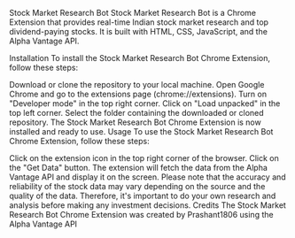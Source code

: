 Stock Market Research Bot
Stock Market Research Bot is a Chrome Extension that provides real-time Indian stock market research and top dividend-paying stocks. It is built with HTML, CSS, JavaScript, and the Alpha Vantage API.

Installation
To install the Stock Market Research Bot Chrome Extension, follow these steps:

Download or clone the repository to your local machine.
Open Google Chrome and go to the extensions page (chrome://extensions).
Turn on "Developer mode" in the top right corner.
Click on "Load unpacked" in the top left corner.
Select the folder containing the downloaded or cloned repository.
The Stock Market Research Bot Chrome Extension is now installed and ready to use.
Usage
To use the Stock Market Research Bot Chrome Extension, follow these steps:

Click on the extension icon in the top right corner of the browser.
Click on the "Get Data" button.
The extension will fetch the data from the Alpha Vantage API and display it on the screen.
Please note that the accuracy and reliability of the stock data may vary depending on the source and the quality of the data. Therefore, it's important to do your own research and analysis before making any investment decisions.
Credits
The Stock Market Research Bot Chrome Extension was created by Prashant1806 using the Alpha Vantage API
